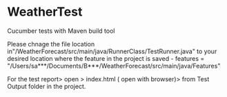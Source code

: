 # WeatherTest
Cucumber tests with Maven build tool

Please chnage the file location in"/WeatherForecast/src/main/java/RunnerClass/TestRunner.java" to your desired location where the feature in the project is saved - 
features = "/Users/sa***/Documents/B***/WeatherForecast/src/main/java/Features"

For the test report> open > index.html ( open with browser)> from Test Output folder in the project.

